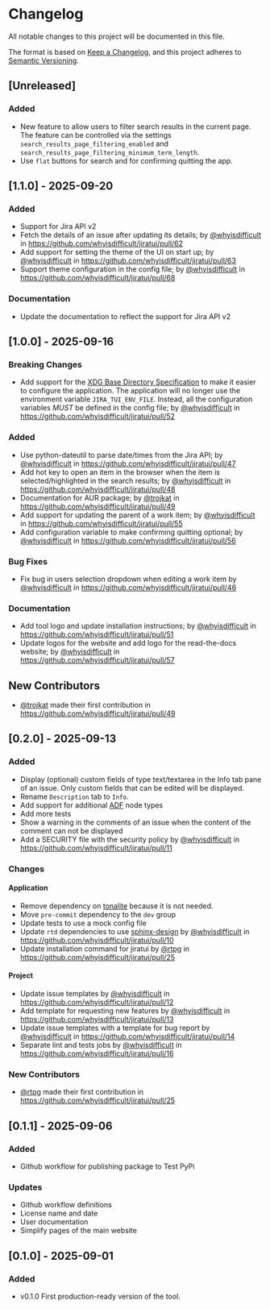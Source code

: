 # Changelog

All notable changes to this project will be documented in this file.

The format is based on [Keep a Changelog](https://keepachangelog.com/en/1.1.0/),
and this project adheres to [Semantic Versioning](https://semver.org/spec/v2.0.0.html).

## [Unreleased]

### Added

- New feature to allow users to filter search results in the current page. The feature can be controlled via the
settings `search_results_page_filtering_enabled` and `search_results_page_filtering_minimum_term_length`.
- Use `flat` buttons for search and for confirming quitting the app.

## [1.1.0] - 2025-09-20

### Added

- Support for Jira API v2
- Fetch the details of an issue after updating its details; by [@whyisdifficult](https://github.com/whyisdifficult) in https://github.com/whyisdifficult/jiratui/pull/62
- Add support for setting the theme of the UI on start up; by [@whyisdifficult](https://github.com/whyisdifficult) in https://github.com/whyisdifficult/jiratui/pull/63
- Support theme configuration in the config file; by [@whyisdifficult](https://github.com/whyisdifficult) in https://github.com/whyisdifficult/jiratui/pull/68

### Documentation

- Update the documentation to reflect the support for Jira API v2

## [1.0.0] - 2025-09-16

### Breaking Changes

- Add support for the [XDG Base Directory Specification](https://specifications.freedesktop.org/basedir-spec/latest/) to
make it easier to configure the application. The application will no longer use the environment variable
`JIRA_TUI_ENV_FILE`. Instead, all the configuration variables *MUST* be defined in the config file; by [@whyisdifficult](https://github.com/whyisdifficult) in https://github.com/whyisdifficult/jiratui/pull/52

### Added

- Use python-dateutil to parse date/times from the Jira API; by [@whyisdifficult](https://github.com/whyisdifficult) in https://github.com/whyisdifficult/jiratui/pull/47
- Add hot key to open an item in the browser when the item is selected/highlighted in the search results; by [@whyisdifficult](https://github.com/whyisdifficult) in https://github.com/whyisdifficult/jiratui/pull/48
- Documentation for AUR package; by [@trojkat](https://github.com/trojkat) in https://github.com/whyisdifficult/jiratui/pull/49
- Add support for updating the parent of a work item; by [@whyisdifficult](https://github.com/whyisdifficult) in https://github.com/whyisdifficult/jiratui/pull/55
- Add configuration variable to make confirming quitting optional; by [@whyisdifficult](https://github.com/whyisdifficult) in https://github.com/whyisdifficult/jiratui/pull/56

### Bug Fixes

- Fix bug in users selection dropdown when editing a work item by [@whyisdifficult](https://github.com/whyisdifficult) in https://github.com/whyisdifficult/jiratui/pull/46


### Documentation

- Add tool logo and update installation instructions; by [@whyisdifficult](https://github.com/whyisdifficult) in https://github.com/whyisdifficult/jiratui/pull/51
- Update logos for the website and add logo for the read-the-docs website; by [@whyisdifficult](https://github.com/whyisdifficult) in https://github.com/whyisdifficult/jiratui/pull/57

## New Contributors

- [@trojkat](https://github.com/trojkat) made their first contribution in https://github.com/whyisdifficult/jiratui/pull/49

## [0.2.0] - 2025-09-13

### Added

- Display (optional) custom fields of type text/textarea in the Info tab pane of an issue. Only custom fields that can
be edited will be displayed.
- Rename `Description` tab to `Info`.
- Add support for additional [ADF](https://developer.atlassian.com/cloud/jira/platform/apis/document/structure/) node types
- Add more tests
- Show a warning in the comments of an issue when the content of the comment can not be displayed
- Add a SECURITY file with the security policy by [@whyisdifficult](https://github.com/whyisdifficult) in https://github.com/whyisdifficult/jiratui/pull/11

### Changes

#### Application

- Remove dependency on [tonalite](https://github.com/Tiqets/tonalite) because it is not needed.
- Move `pre-commit` dependency to the `dev` group
- Update tests to use a mock config file
- Update `rtd` dependencies to use [sphinx-design](https://sphinx-design.readthedocs.io/en/latest/) by [@whyisdifficult](https://github.com/whyisdifficult) in https://github.com/whyisdifficult/jiratui/pull/10
- Update installation command for jiratui by [@rtpg](https://github.com/rtpg) in https://github.com/whyisdifficult/jiratui/pull/25

#### Project

- Update issue templates by [@whyisdifficult](https://github.com/whyisdifficult) in https://github.com/whyisdifficult/jiratui/pull/12
- Add template for requesting new features by [@whyisdifficult](https://github.com/whyisdifficult) in https://github.com/whyisdifficult/jiratui/pull/13
- Update issue templates with a template for bug report by [@whyisdifficult](https://github.com/whyisdifficult) in https://github.com/whyisdifficult/jiratui/pull/14
- Separate lint and tests jobs by [@whyisdifficult](https://github.com/whyisdifficult) in https://github.com/whyisdifficult/jiratui/pull/16

### New Contributors
- [@rtpg](https://github.com/rtpg) made their first contribution in https://github.com/whyisdifficult/jiratui/pull/25

## [0.1.1] - 2025-09-06

### Added

- Github workflow for publishing package to Test PyPi

### Updates

- Github workflow definitions
- License name and date
- User documentation
- Simplify pages of the main website

## [0.1.0] - 2025-09-01

### Added

- v0.1.0 First production-ready version of the tool.
